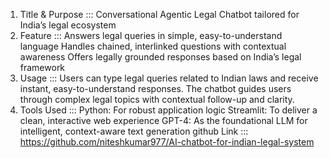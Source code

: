 1. Title & Purpose	::: Conversational Agentic Legal Chatbot tailored for India’s legal ecosystem
2. Feature	::: Answers legal queries in simple, easy-to-understand language
               Handles chained, interlinked questions with contextual awareness
               Offers legally grounded responses based on India’s legal framework  
3. Usage	:::  Users can type legal queries related to Indian laws and receive instant, easy-to-understand responses. 
               The chatbot guides users through complex legal topics with contextual follow-up and clarity.
4. Tools Used	::: Python: For robust application logic
                  Streamlit: To deliver a clean, interactive web experience
                  GPT-4: As the foundational LLM for intelligent, context-aware text generation
github Link ::: https://github.com/niteshkumar977/AI-chatbot-for-indian-legal-system
